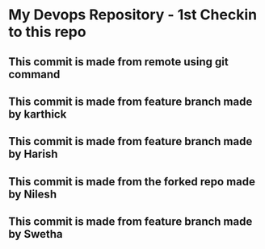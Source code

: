 <h1> My Devops Repository - 1st Checkin to this repo </h1>
<h2> This commit is made from remote using git command </h2>
<h2> This commit is made from feature branch made by karthick </h2>
<h2> This commit is made from feature branch made by Harish</h2>
<h2> This commit is made from the forked repo made by Nilesh</h2>
<h2> This commit is made from feature branch made by Swetha</h2>